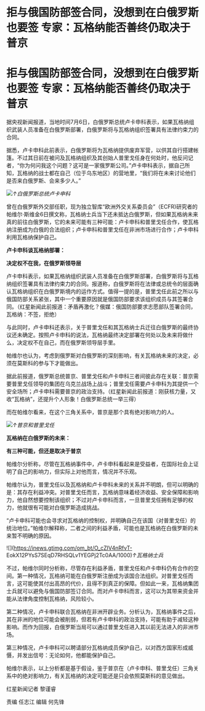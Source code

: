 # 拒与俄国防部签合同，没想到在白俄罗斯也要签 专家：瓦格纳能否善终仍取决于普京

# 拒与俄国防部签合同，没想到在白俄罗斯也要签 专家：瓦格纳能否善终仍取决于普京

据央视新闻报道，当地时间7月6日，白俄罗斯总统卢卡申科表示，如果瓦格纳组织武装人员准备在白俄罗斯部署，白俄罗斯将与瓦格纳组织签署具有法律约束力的合同。

据悉，卢卡申科此前表示，白俄罗斯将为瓦格纳提供废弃军营，以供其自行搭建帐篷。不过其日前在被问及瓦格纳组织及其创始人普里戈任身在何处时，他反问记者，“你为何问我这个问题？这可是一家俄罗斯公司。”卢卡申科表示，据自己所知，瓦格纳的战士都在自己（位于乌东地区）的营地里，“我们将在未来讨论他们是否来白俄罗斯、会来多少人。”

![](https://inews.gtimg.com/om_bt/OoyO7J12N2Ia8TCOBD7OeJzTzHAM8k0Wtzpr_9XQsHKJgAA/1000)_↑白俄罗斯总统卢卡申科_

曾在白俄罗斯外交部任职，现为独立智库“欧洲外交关系委员会”（ECFR)研究者的帕维尔·斯维金6日撰文称，瓦格纳士兵当下还未抵达白俄罗斯，但如果瓦格纳未来真的前往白俄罗斯，它的未来可能有三种可能：卢卡申科和普里戈任合作，使瓦格纳注册成为白俄的合法组织；卢卡申科和普里戈任在非洲市场进行合作；卢卡申科利用瓦格纳保护自己。

**卢卡申科谈瓦格纳部署：**

**决定权不在我，在俄罗斯领导层**

卢卡申科表示，如果瓦格纳组织武装人员准备在白俄罗斯部署，白俄罗斯将与瓦格纳组织签署具有法律约束力的合同。报道称，白俄罗斯将在法律或总统令的层面确认瓦格纳组织在白俄罗斯境内的运作方式。值得一提的是，普里戈任此前之所以与俄国防部关系紧张，其中一个重要原因就是俄国防部要求该组织成员与其签署合同。（红星新闻此前报道：矛盾再激化？俄媒：俄国防部要求志愿部队签署合同，瓦格纳：不签，拒绝）

与此同时，卢卡申科还表示，关于普里戈任和其瓦格纳士兵迁往白俄罗斯的最终协议还未确定。按照卢卡申科的说法，瓦格纳最终决定部署在何处以及未来将做什么，决定权不在自己，而在俄罗斯领导层手里。

帕维尔也认为，考虑到俄罗斯对白俄罗斯的深刻影响，有关瓦格纳未来的决定，必须在莫斯科的参与下才能做出。

据此前报道，俄罗斯总统普京、普里戈任和卢卡申科三者间彼此存在关联：普京需要普里戈任领导的集团在乌克兰战场上战斗；普里戈任需要卢卡申科为其提供一个安全场所；卢卡申科需要普京的政治支持。（红星新闻此前报道：刚获核力量，又收“瓦格纳”，还提升个人形象！白俄罗斯总统一举三得）

而在帕维尔看来，在这个三角关系中，普京是那个具有绝对影响力的人。

![](https://inews.gtimg.com/om_bt/OGlciT458axS7ozX2U_E0AN7Z5JpQoPDNs3f-udwCixLEAA/1000)_↑普京和普里戈任_

**瓦格纳在白俄罗斯的未来：**

**有三种可能，但还是取决于普京**

帕维尔分析称，尽管在瓦格纳事件中，卢卡申科看起来是受益者，在国际社会上证明了自己的影响力，但实际上对他而言，情况并不乐观。

帕维尔认为，普里戈任以及瓦格纳和卢卡申科未来的关系并不明朗，但可以明确的是：其存在利益冲突。对普里戈任而言，瓦格纳意味着经济收益、安全保障和影响力，他自然想要控制该组织；不过对卢卡申科而言，一旦普里戈任拥有足够的权力，他就很有可能对白俄罗斯造成挑战。

“卢卡申科可能也会寻求对瓦格纳的控制权，并明确自己在该国（对普里戈任）的统治地位。”帕维尔解释称，二者之间的利益矛盾，可能也是瓦格纳在白俄罗斯的未来暂不明确的原因。

![](https://inews.gtimg.com/om_bt/O_cZIV4nRfvT-
EokX12PYsS7SEqD7RHSQLv1YEGPj2Tc0AA/1000)_↑瓦格纳士兵_

不过，帕维尔同时分析称，尽管存在利益矛盾，普里戈任和卢卡申科仍有合作的空间。第一种情况，瓦格纳可能在白俄罗斯注册成为该国合法组织。对普里戈任而言，这可能使其付出高昂的代价，且得不到真正的保障。但如此一来，瓦格纳集团士兵就可以避免与俄国防部签订合同。而对卢卡申科而言，这可以为其带来资金并能从法律角度控制瓦格纳，风险较小。

第二种情况，卢卡申科联合瓦格纳在非洲开辟业务。分析认为，瓦格纳事件之后，其在非洲的地位可能会被削弱，但若有卢卡申科的政治支持，可能有助于减轻这种影响。而作为回报，白俄罗斯当局可以通过普里戈任进入其以前无法进入的非洲市场。

第三种情况，卢卡申科可以聘请部分瓦格纳成员保护自己，以对西方国家形成威慑，并发出信号：无论如何，他都能保护自己。

帕维尔表示，以上分析都是基于假设，鉴于普京在（卢卡申科、普里戈任）三角关系中的绝对影响力，有关瓦格纳的决定可能还是只会依照莫斯科的意见做出。

红星新闻记者 黎谨睿

责编 任志江 编辑 何先锋

